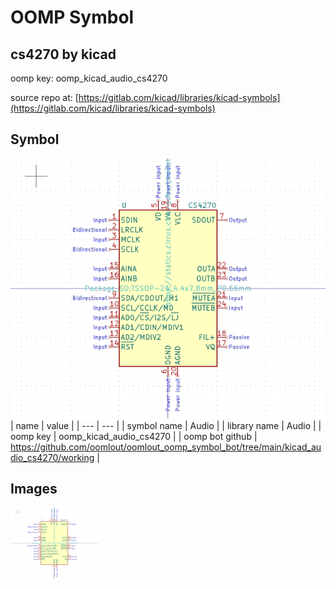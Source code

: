 # OOMP Symbol  
## cs4270  by kicad  
  
oomp key: oomp_kicad_audio_cs4270  
  
source repo at: [https://gitlab.com/kicad/libraries/kicad-symbols](https://gitlab.com/kicad/libraries/kicad-symbols)  
## Symbol  
  
[![working.png](working_600.png)](working.png)  
| name | value | 
| --- | --- | 
| symbol name | Audio | 
| library name | Audio | 
| oomp key | oomp_kicad_audio_cs4270 | 
| oomp bot github | https://github.com/oomlout/oomlout_oomp_symbol_bot/tree/main/kicad_audio_cs4270/working | 
## Images  
  
[![working.png](working_140.png)](working.png)  
